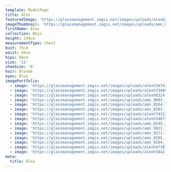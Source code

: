 ```yaml
---
template: ModelPage
title: Alex
featuredImage: 'https://glassmanagement.imgix.net/images/uploads/alexbanner237498.jpg'
imageThumbnail: 'https://glassmanagement.imgix.net/images/uploads/amn_0264-1-.jpg'
firstName: Alex
collection: Boys
height: 149cm
measurementType: chest
bust: 75cm
waist: 64cm
hips: 66cm
size: '12'
shoeSize: '6'
hair: Blonde
eyes: Blue
imagePortfolio:
  - image: 'https://glassmanagement.imgix.net/images/uploads/alexh347437347.jpg'
  - image: 'https://glassmanagement.imgix.net/images/uploads/alexh73489333.jpg'
  - image: 'https://glassmanagement.imgix.net/images/uploads/alexh8324.jpg'
  - image: 'https://glassmanagement.imgix.net/images/uploads/amn_9893.jpg'
  - image: 'https://glassmanagement.imgix.net/images/uploads/amn_0264-1-.jpg'
  - image: 'https://glassmanagement.imgix.net/images/uploads/amn_0283.jpg'
  - image: 'https://glassmanagement.imgix.net/images/uploads/alexh74323.jpg'
  - image: 'https://glassmanagement.imgix.net/images/uploads/alexh3487333.jpg'
  - image: 'https://glassmanagement.imgix.net/images/uploads/amn_0245.jpg'
  - image: 'https://glassmanagement.imgix.net/images/uploads/amn_9922.jpg'
  - image: 'https://glassmanagement.imgix.net/images/uploads/amn_0271-1-.jpg'
  - image: 'https://glassmanagement.imgix.net/images/uploads/amn_0185.jpg'
  - image: 'https://glassmanagement.imgix.net/images/uploads/amn_0164.jpg'
  - image: 'https://glassmanagement.imgix.net/images/uploads/alexh4738.jpg'
  - image: 'https://glassmanagement.imgix.net/images/uploads/alexh3842.jpg'
meta:
  title: Alex
---
```


